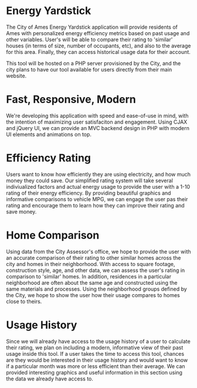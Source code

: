 Energy Yardstick
===============

The City of Ames Energy Yardstick application will provide residents of Ames with personalized energy efficiency metrics based on past usage and other variables. User's will be able to compare their rating to 'similar' houses (in terms of size, number of occupants, etc), and also to the average for this area. Finally, they can access historical usage data for their account.

This tool will be hosted on a PHP server provisioned by the City, and the city plans to have our tool available for users directly from their main website.

Fast, Responsive, Modern
========================

We're developing this application with speed and ease-of-use in mind, with the intention of maximizing user satisfaciton and engagement. Using CJAX and jQuery UI, we can provide an MVC backend design in PHP with modern UI elements and animations on top. 

Efficiency Rating
=================

Users want to know how efficiently they are using electricity, and how much money they could save. Our simplified rating system will take several indiviualized factors and actual energy usage to provide the user with a 1-10 rating of their energy efficiency. By providing beautiful graphics and informative comparisons to vehicle MPG, we can engage the user pas their rating and encourage them to learn how they can improve their rating and save money. 

Home Comparison
===============

Using data from the City Assessor's office, we hope to provide the user with an accurate comparison of their rating to other similar homes across the city and homes in their neighborhood. With access to square footage, construction style, age, and other data, we can assess the user's rating in comparison to 'similar' homes. In addition, residences in a particular neighborhood are often about the same age and constructed using the same materials and processes. Using the neighborhood groups defined by the City, we hope to show the user how their usage compares to homes close to theirs. 

Usage History
=============

Since we will already have access to the usage history of a user to calculate their rating, we plan on including a modern, informative view of their past usage inside this tool. If a user takes the time to access this tool, chances are they would be interested in their usage history and would want to know if a particular month was more or less efficient than their average. We can provided interesting graphics and useful information in this section using the data we already have access to. 

